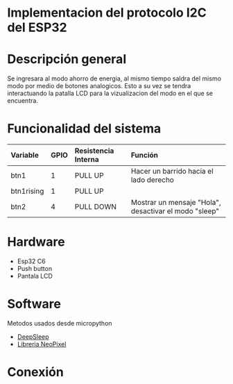 # Implementacion del protocolo I2C del ESP32

# Descripción general
Se ingresara al modo ahorro de energia, al mismo tiempo saldra del mismo modo por medio de botones analogicos. Esto a su vez se tendra interactuando la patalla LCD para la vizualizacion del modo en el que se encuentra.
# Funcionalidad del sistema
| Variable | GPIO | Resistencia Interna | Función |
|:----|:----|:----|:----|
|btn1|1|PULL UP|Hacer un barrido hacia el lado derecho|
|btn1rising|1|PULL UP||
|btn2|4|PULL DOWN|Mostrar un mensaje "Hola", desactivar el modo "sleep"|


# Hardware
- Esp32 C6
- Push button
- Pantala LCD
# Software
Metodos usados desde micropython
- [DeepSleep](https://docs.micropython.org/en/latest/library/machine.html#power-related-functions)
- [Libreria NeoPixel](https://docs.micropython.org/en/latest/library/neopixel.html)
# Conexión

